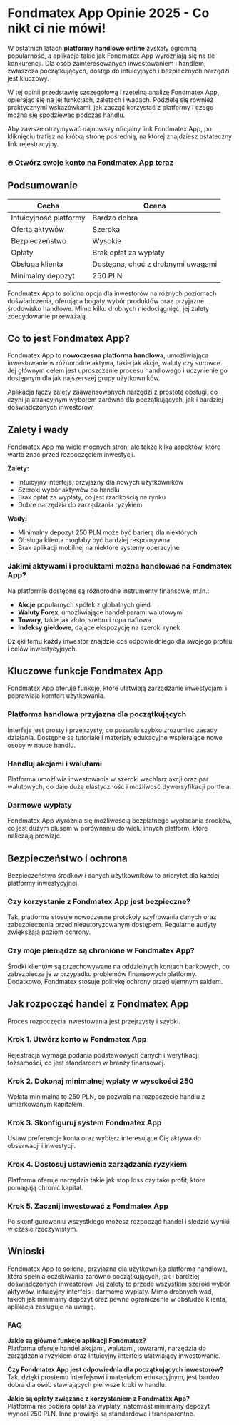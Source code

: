 # Fondmatex App Opinie 2025 - Co nikt ci nie mówi!
 

W ostatnich latach **platformy handlowe online** zyskały ogromną popularność, a aplikacje takie jak Fondmatex App wyróżniają się na tle konkurencji. Dla osób zainteresowanych inwestowaniem i handlem, zwłaszcza początkujących, dostęp do intuicyjnych i bezpiecznych narzędzi jest kluczowy.  

W tej opinii przedstawię szczegółową i rzetelną analizę Fondmatex App, opierając się na jej funkcjach, zaletach i wadach. Podzielę się również praktycznymi wskazówkami, jak zacząć korzystać z platformy i czego można się spodziewać podczas handlu.

Aby zawsze otrzymywać najnowszy oficjalny link Fondmatex App, po kliknięciu trafisz na krótką stronę pośrednią, na której znajdziesz ostateczny link rejestracyjny.

### [🔥 Otwórz swoje konto na Fondmatex App teraz](https://github.com/Chasity81Mercer/gpt-pilot/blob/main/68pl.md)
## Podsumowanie

| Cecha                     | Ocena                         |
|---------------------------|-------------------------------|
| Intuicyjność platformy    | Bardzo dobra                  |
| Oferta aktywów            | Szeroka                       |
| Bezpieczeństwo            | Wysokie                      |
| Opłaty                    | Brak opłat za wypłaty         |
| Obsługa klienta           | Dostępna, choć z drobnymi uwagami |
| Minimalny depozyt         | 250 PLN                      |

Fondmatex App to solidna opcja dla inwestorów na różnych poziomach doświadczenia, oferująca bogaty wybór produktów oraz przyjazne środowisko handlowe. Mimo kilku drobnych niedociągnięć, jej zalety zdecydowanie przeważają.

## Co to jest Fondmatex App?

Fondmatex App to **nowoczesna platforma handlowa**, umożliwiająca inwestowanie w różnorodne aktywa, takie jak akcje, waluty czy surowce. Jej głównym celem jest uproszczenie procesu handlowego i uczynienie go dostępnym dla jak najszerszej grupy użytkowników.

Aplikacja łączy zalety zaawansowanych narzędzi z prostotą obsługi, co czyni ją atrakcyjnym wyborem zarówno dla początkujących, jak i bardziej doświadczonych inwestorów.

## Zalety i wady

Fondmatex App ma wiele mocnych stron, ale także kilka aspektów, które warto znać przed rozpoczęciem inwestycji.

**Zalety:**  
- Intuicyjny interfejs, przyjazny dla nowych użytkowników  
- Szeroki wybór aktywów do handlu  
- Brak opłat za wypłaty, co jest rzadkością na rynku  
- Dobre narzędzia do zarządzania ryzykiem  

**Wady:**  
- Minimalny depozyt 250 PLN może być barierą dla niektórych  
- Obsługa klienta mogłaby być bardziej responsywna  
- Brak aplikacji mobilnej na niektóre systemy operacyjne  

### Jakimi aktywami i produktami można handlować na Fondmatex App?

Na platformie dostępne są różnorodne instrumenty finansowe, m.in.:  

- **Akcje** popularnych spółek z globalnych giełd  
- **Waluty Forex**, umożliwiające handel parami walutowymi  
- **Towary**, takie jak złoto, srebro i ropa naftowa  
- **Indeksy giełdowe**, dające ekspozycję na szeroki rynek  

Dzięki temu każdy inwestor znajdzie coś odpowiedniego dla swojego profilu i celów inwestycyjnych.

## Kluczowe funkcje Fondmatex App

Fondmatex App oferuje funkcje, które ułatwiają zarządzanie inwestycjami i poprawiają komfort użytkowania.

### Platforma handlowa przyjazna dla początkujących

Interfejs jest prosty i przejrzysty, co pozwala szybko zrozumieć zasady działania. Dostępne są tutoriale i materiały edukacyjne wspierające nowe osoby w nauce handlu.

### Handluj akcjami i walutami

Platforma umożliwia inwestowanie w szeroki wachlarz akcji oraz par walutowych, co daje dużą elastyczność i możliwość dywersyfikacji portfela.

### Darmowe wypłaty

Fondmatex App wyróżnia się możliwością bezpłatnego wypłacania środków, co jest dużym plusem w porównaniu do wielu innych platform, które naliczają prowizje.

## Bezpieczeństwo i ochrona

Bezpieczeństwo środków i danych użytkowników to priorytet dla każdej platformy inwestycyjnej.

### Czy korzystanie z Fondmatex App jest bezpieczne?

Tak, platforma stosuje nowoczesne protokoły szyfrowania danych oraz zabezpieczenia przed nieautoryzowanym dostępem. Regularne audyty zwiększają poziom ochrony.

### Czy moje pieniądze są chronione w Fondmatex App?

Środki klientów są przechowywane na oddzielnych kontach bankowych, co zabezpiecza je w przypadku problemów finansowych platformy. Dodatkowo, Fondmatex stosuje politykę ochrony przed ujemnym saldem.

## Jak rozpocząć handel z Fondmatex App

Proces rozpoczęcia inwestowania jest przejrzysty i szybki.

### Krok 1. Utwórz konto w Fondmatex App

Rejestracja wymaga podania podstawowych danych i weryfikacji tożsamości, co jest standardem w branży finansowej.

### Krok 2. Dokonaj minimalnej wpłaty w wysokości 250

Wpłata minimalna to 250 PLN, co pozwala na rozpoczęcie handlu z umiarkowanym kapitałem.

### Krok 3. Skonfiguruj system Fondmatex App

Ustaw preferencje konta oraz wybierz interesujące Cię aktywa do obserwacji i inwestycji.

### Krok 4. Dostosuj ustawienia zarządzania ryzykiem

Platforma oferuje narzędzia takie jak stop loss czy take profit, które pomagają chronić kapitał.

### Krok 5. Zacznij inwestować z Fondmatex App

Po skonfigurowaniu wszystkiego możesz rozpocząć handel i śledzić wyniki w czasie rzeczywistym.

## Wnioski

Fondmatex App to solidna, przyjazna dla użytkownika platforma handlowa, która spełnia oczekiwania zarówno początkujących, jak i bardziej doświadczonych inwestorów. Jej zalety to przede wszystkim szeroki wybór aktywów, intuicyjny interfejs i darmowe wypłaty. Mimo drobnych wad, takich jak minimalny depozyt oraz pewne ograniczenia w obsłudze klienta, aplikacja zasługuje na uwagę.

### FAQ

**Jakie są główne funkcje aplikacji Fondmatex?**  
Platforma oferuje handel akcjami, walutami, towarami, narzędzia do zarządzania ryzykiem oraz intuicyjny interfejs ułatwiający inwestowanie.

**Czy Fondmatex App jest odpowiednia dla początkujących inwestorów?**  
Tak, dzięki prostemu interfejsowi i materiałom edukacyjnym, jest bardzo dobra dla osób stawiających pierwsze kroki w handlu.

**Jakie są opłaty związane z korzystaniem z Fondmatex App?**  
Platforma nie pobiera opłat za wypłaty, natomiast minimalny depozyt wynosi 250 PLN. Inne prowizje są standardowe i transparentne.